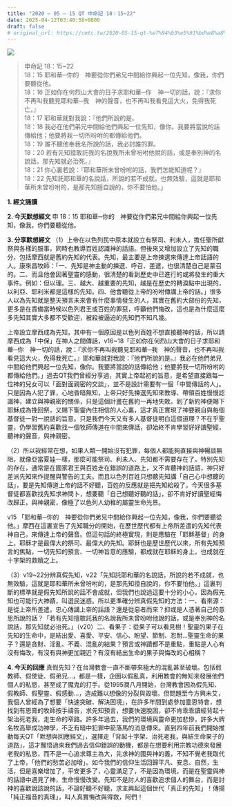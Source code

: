```yaml
---
title: "2020 – 05 – 15 QT 申命記 18：15~22"
date: 2025-04-12T03:40:58+0800
draft: false
# original_url: https://cmtc.tw/2020-05-15-qt-%e7%94%b3%e5%91%bd%e8%a8%98-18%ef%bc%9a1522
---
```


![](/images/qt.jpg)
> 申命記 18：15\~22  
> 18：15 耶和華─你的　神要從你們弟兄中間給你興起一位先知，像我，你們要聽從他。  
> 18：16 正如你在何烈山大會的日子求耶和華─你　神一切的話，說：『求你不再叫我聽見耶和華─我　神的聲音，也不再叫我看見這大火，免得我死亡。』  
> 18：17 耶和華就對我說：『他們所說的是。  
> 18：18 我必在他們弟兄中間給他們興起一位先知，像你。我要將當說的話傳給他；他要將我一切所吩咐的都傳給他們。  
> 18：19 誰不聽他奉我名所說的話，我必討誰的罪。  
> 18：20 若有先知擅敢託我的名說我所未曾吩咐他說的話，或是奉別神的名說話，那先知就必治死。』  
> 18：21 你心裏若說：『耶和華所未曾吩咐的話，我們怎能知道呢？』  
> 18：22 先知託耶和華的名說話，所說的若不成就，也無效驗，這就是耶和華所未曾吩咐的，是那先知擅自說的，你不要怕他。」

**1. 經文誦讀**

**2.  今天默想經文**
申 18：15 耶和華─你的　神要從你們弟兄中間給你興起一位先知，像我，你們要聽從他。

**3. 分享默想經文**
（1）上帝在以色列民中原本就設立有祭司、利未人，擔任聖所獻祭與各樣的服事，同時也教導百姓認識神的話語。但後來又增加設立了先知的職分，包括摩西就是舊約先知的代表。先知，最主要是上帝揀選來傳達上帝話語的人。康來昌牧師：「一、先知是神主動的揀選、呼召、差遣，也很清楚自己是蒙召的。二、而且他會因著聖靈的感動，很清楚的看到歷史中已進行的或將發生的重大事件。例如：但以理。三、越大、越重要的先知，越是在歷史的轉淚點中出現的，以利亞、耶利米都是這樣的先知。四、他會聽從上帝的吩咐傳講上帝的話。」很多人以為先知就是整天預言未來會有什麼事情發生的人，其實在舊約大部份的先知，更多是在責備當時候以色列君王或百姓的罪惡，呼籲他們悔改，這也是為什麼這麼多先知其實大多都不受歡迎，被殺被逼迫的先知們不知凡幾。

上帝設立摩西成為先知，其中有一個原因是以色列百姓不想直接聽神的話，所以請摩西成為「中保」在神人之間傳話，v16\~18「正如你在何烈山大會的日子求耶和華─你　神一切的話，說：『求你不再叫我聽見耶和華─我　神的聲音，也不再叫我看見這大火，免得我死亡。』耶和華就對我說：『他們所說的是。』我必在他們弟兄中間給他們興起一位先知，像你。我要將當說的話傳給他；他要將我一切所吩咐的都傳給他們。」過去QT我們曾經分享過，其實上帝起初的旨意，是希望直接跟每一位神的兒女可以「面對面親密的交談」，並不是設計需要有一個「中間傳話的人」。只是因為人犯了罪，心地昏暗無知，上帝只好先揀選先知來教導、帶領百姓慢慢認識神，建立與神親密的關係，只是這個計畫在舊約一再地失敗。到了新約神便賜下耶穌成為挽回祭，又賜下聖靈內住相信的人心裏，這才真正實現了神要親自與每個基督徒一對一說話的旨意。只是我們今天又有多人基督徒明白這個道理？不在乎聖靈，仍學習舊約喜歡找一個牧師傳道在中間來傳話，卻始終不肯學習好好讀聖經，聽神的聲音，與神親密。

（2）所以我經常在想，如果人類一開始沒有犯罪，每個人都能夠直接與神暢談無阻，就像亞當夏娃一樣，那麼可能祭司、利未人、先知都不需要存在了。特別先知的存在，通常是在國家君王與百姓走在錯誤的道路上，又不肯聽神的話語，神只好差派先知來作提醒與警告的工夫。而且以色列百姓只想聽先知講「自己心中想聽的話」，要是先知傳道上帝的話不好聽，百姓的反應就是把先知給殺了。今天很多基督徒都喜歡找先知求神問卜，想要聽「自己想聽好聽的話」，卻不肯好好讀聖經悔改歸正，與神親密，像極了以色列人幼稚的屬靈生命光景。

v15 「耶和華─你的　神要從你們弟兄中間給你興起一位先知，像我，你們要聽從他。」摩西在這裏宣告了先知職分的開始，在歷世歷代都有上帝所差遣的先知代表神自己，來傳達上帝的聲音。但這句話的終極實現，則是應驗在「耶穌基督」的身上，耶穌才是最偉大的祭司、最偉大的先知。耶穌也是歷世歷代以來，所有先知預言的焦點，一切先知的預言、一切神旨意的應驗，都成就在耶穌的身上，也成就在十字架的救贖之上。

（3）v19\~22分辨真假先知，v22「先知託耶和華的名說話，所說的若不成就，也無效驗，這就是耶和華所未曾吩咐的，是那先知擅自說的，你不要怕他。」這裏判斷的標準就是假先知所說的話不會成就，但我們也說過這要十分的小心，因為假先知也可能行大神蹟，叫選民迷惑。所以更準確分辨真假先知的方法：一、看來源：是從上帝所差遣，忠心傳講上帝的話語？還是從惡者而來？抑或是人憑著自己的意思所說的話？「若有先知擅敢託我的名說我所未曾吩咐他說的話，或是奉別神的名說話，那先知就必治死。」（v20）二、看果子：從果子可以看見樹！聖靈的果子在先知的生命中，是結出愛、喜愛、平安、信心、盼望、節制、忍耐…聖靈生命的果子？還是貪財、淫亂、不義、混亂的結果？預言或神蹟都不是重點，重點是人心有沒有悔改，有沒有與神更加親近？有沒有結出生命的果子與悔改的心相稱？

**4. 今天的回應**
真假先知？在台灣教會一直不斷帶來極大的混亂甚至破壞。包括假教師、假使徒、假弟兄…，都是一樣，企圖以假亂真，利用教會的無知來發展他們個人的私慾，甚至成了魔鬼的打手。從1995潤八月開始，台灣教會因為假先知、假教師、假聖靈、假感動…，造成難以想像的分裂與毀壞。但問題至今方興未艾，我個人曾經為了想要「快速突破、解決困境」，在許多年間到處參加靈恩特會，想找到有恩膏的牧師按手禱告，求先知預言，想要快速脫困，卻不肯乖乖讀經背起十架治死老我，走生命的窄路。許多年過去，我們的環境與靈命更加悲慘，許多大牌名牧高舉成功神學，不乏有暗中犯罪中箭落馬的消息傳來。直到四年前我們開始推動每天QT「默想與回應經文」，選擇走「背起十字架、治死老我，與結生命果子的道路」，這才醒悟過來我們過去信仰錯誤的動機，都是在想要利用宗教功德來發展老我的私慾，而不是一心追求尊主為大，先求神的國與神的義，不知不覺老我取代了上帝，「他們的愁苦必加增」。如今我們的信仰生活回歸平凡、安息、自然，生活，但是喜樂增加了，平安更多了，心靈滿足了，不是因為環境，而是在聖靈與神的話語中遇見了神，生命慢慢改變。先知不是討人的喜歡追求個人的舞台，而是討神的喜歡說該說的話，不論好聽不好聽，求主興起這個世代「真正的先知」！傳揚「純正福音的真理」，叫人真實悔改與得救，阿們！
